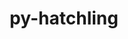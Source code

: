 ---
title: "py-hatchling"
layout: cache
categories: [package, develop-2024-01-21]
meta: {"versions": ["1.21.0"], "compilers": ["apple-clang@=15.0.0", "cce@=15.0.1", "gcc@=11.1.0", "gcc@=11.3.0", "gcc@=11.4.0", "gcc@=7.3.1", "gcc@=7.5.0", "gcc@=9.4.0", "oneapi@=2023.2.0"], "oss": ["amzn2", "rhel8", "ubuntu18.04", "ubuntu20.04", "ubuntu22.04", "ventura"], "platforms": ["darwin", "linux"], "targets": ["aarch64", "neoverse_n1", "neoverse_v1", "ppc64le", "x86_64_v3", "zen4"], "stacks": ["aws-isc", "aws-isc-aarch64", "data-vis-sdk", "e4s", "e4s-aarch64", "e4s-cray-rhel", "e4s-neoverse_v1", "e4s-oneapi", "e4s-power", "e4s-rocm-external", "ml-darwin-aarch64-mps", "ml-linux-x86_64-cpu", "ml-linux-x86_64-cuda", "ml-linux-x86_64-rocm", "radiuss", "root"], "num_specs": 27, "num_specs_by_stack": {"root": 27, "ml-darwin-aarch64-mps": 2, "aws-isc-aarch64": 2, "aws-isc": 1, "e4s-cray-rhel": 2, "radiuss": 2, "e4s-neoverse_v1": 2, "e4s-power": 2, "data-vis-sdk": 2, "e4s": 3, "e4s-rocm-external": 1, "e4s-oneapi": 4, "e4s-aarch64": 2, "ml-linux-x86_64-cpu": 3, "ml-linux-x86_64-cuda": 3, "ml-linux-x86_64-rocm": 3}}
spec_details: [{"hash": "6drqingj5x7l7lw76djjkpluk2eis2vt", "compiler": "apple-clang@=15.0.0", "versions": ["1.21.0"], "os": "ventura", "platform": "darwin", "target": "aarch64", "variants": ["build_system=python_pip"], "stacks": ["root", "ml-darwin-aarch64-mps"], "size": "-", "tarball": "https://binaries.spack.io/releases/develop-2024-01-21/build_cache/darwin-ventura-aarch64/apple-clang-15.0.0/py-hatchling-1.21.0/darwin-ventura-aarch64-apple-clang-15.0.0-py-hatchling-1.21.0-6drqingj5x7l7lw76djjkpluk2eis2vt.spack"}, {"hash": "6guuqheer23qalzds5cg6avjzqcc2s66", "compiler": "apple-clang@=15.0.0", "versions": ["1.21.0"], "os": "ventura", "platform": "darwin", "target": "aarch64", "variants": ["build_system=python_pip"], "stacks": ["root", "ml-darwin-aarch64-mps"], "size": "-", "tarball": "https://binaries.spack.io/releases/develop-2024-01-21/build_cache/darwin-ventura-aarch64/apple-clang-15.0.0/py-hatchling-1.21.0/darwin-ventura-aarch64-apple-clang-15.0.0-py-hatchling-1.21.0-6guuqheer23qalzds5cg6avjzqcc2s66.spack"}, {"hash": "tklclkqqcjzyjbyafpeymun2paf7zrgi", "compiler": "gcc@=7.3.1", "versions": ["1.21.0"], "os": "amzn2", "platform": "linux", "target": "aarch64", "variants": ["build_system=python_pip"], "stacks": ["root", "aws-isc-aarch64"], "size": "-", "tarball": "https://binaries.spack.io/releases/develop-2024-01-21/build_cache/linux-amzn2-aarch64/gcc-7.3.1/py-hatchling-1.21.0/linux-amzn2-aarch64-gcc-7.3.1-py-hatchling-1.21.0-tklclkqqcjzyjbyafpeymun2paf7zrgi.spack"}, {"hash": "px7bqm5mlt6q5okwds54iafg3w5ylfxn", "compiler": "gcc@=7.3.1", "versions": ["1.21.0"], "os": "amzn2", "platform": "linux", "target": "neoverse_n1", "variants": ["build_system=python_pip"], "stacks": ["root", "aws-isc-aarch64"], "size": "-", "tarball": "https://binaries.spack.io/releases/develop-2024-01-21/build_cache/linux-amzn2-neoverse_n1/gcc-7.3.1/py-hatchling-1.21.0/linux-amzn2-neoverse_n1-gcc-7.3.1-py-hatchling-1.21.0-px7bqm5mlt6q5okwds54iafg3w5ylfxn.spack"}, {"hash": "3rrfc2kr7qslzfinkaamw6gjmh7hmg3o", "compiler": "gcc@=7.3.1", "versions": ["1.21.0"], "os": "amzn2", "platform": "linux", "target": "x86_64_v3", "variants": ["build_system=python_pip"], "stacks": ["root", "aws-isc"], "size": "-", "tarball": "https://binaries.spack.io/releases/develop-2024-01-21/build_cache/linux-amzn2-x86_64_v3/gcc-7.3.1/py-hatchling-1.21.0/linux-amzn2-x86_64_v3-gcc-7.3.1-py-hatchling-1.21.0-3rrfc2kr7qslzfinkaamw6gjmh7hmg3o.spack"}, {"hash": "eucwqfzijaafrpkigwsffqs5a7xotavd", "compiler": "cce@=15.0.1", "versions": ["1.21.0"], "os": "rhel8", "platform": "linux", "target": "zen4", "variants": ["build_system=python_pip"], "stacks": ["root", "e4s-cray-rhel"], "size": "-", "tarball": "https://binaries.spack.io/releases/develop-2024-01-21/build_cache/linux-rhel8-zen4/cce-15.0.1/py-hatchling-1.21.0/linux-rhel8-zen4-cce-15.0.1-py-hatchling-1.21.0-eucwqfzijaafrpkigwsffqs5a7xotavd.spack"}, {"hash": "6axy7muuj6ih2wjs5ver4gvqtpgmtd4k", "compiler": "cce@=15.0.1", "versions": ["1.21.0"], "os": "rhel8", "platform": "linux", "target": "zen4", "variants": ["build_system=python_pip"], "stacks": ["root", "e4s-cray-rhel"], "size": "-", "tarball": "https://binaries.spack.io/releases/develop-2024-01-21/build_cache/linux-rhel8-zen4/cce-15.0.1/py-hatchling-1.21.0/linux-rhel8-zen4-cce-15.0.1-py-hatchling-1.21.0-6axy7muuj6ih2wjs5ver4gvqtpgmtd4k.spack"}, {"hash": "vbgqtyykfcf7dmqhvr7qnbzlikbnpcf7", "compiler": "gcc@=7.5.0", "versions": ["1.21.0"], "os": "ubuntu18.04", "platform": "linux", "target": "x86_64_v3", "variants": ["build_system=python_pip"], "stacks": ["root", "radiuss"], "size": "-", "tarball": "https://binaries.spack.io/releases/develop-2024-01-21/build_cache/linux-ubuntu18.04-x86_64_v3/gcc-7.5.0/py-hatchling-1.21.0/linux-ubuntu18.04-x86_64_v3-gcc-7.5.0-py-hatchling-1.21.0-vbgqtyykfcf7dmqhvr7qnbzlikbnpcf7.spack"}, {"hash": "sbegtbmiux5ljse4czis4su2uljnda2j", "compiler": "gcc@=7.5.0", "versions": ["1.21.0"], "os": "ubuntu18.04", "platform": "linux", "target": "x86_64_v3", "variants": ["build_system=python_pip"], "stacks": ["root", "radiuss"], "size": "-", "tarball": "https://binaries.spack.io/releases/develop-2024-01-21/build_cache/linux-ubuntu18.04-x86_64_v3/gcc-7.5.0/py-hatchling-1.21.0/linux-ubuntu18.04-x86_64_v3-gcc-7.5.0-py-hatchling-1.21.0-sbegtbmiux5ljse4czis4su2uljnda2j.spack"}, {"hash": "n5je2nq3rnbu3zfijcyjy64jinkd324d", "compiler": "gcc@=11.4.0", "versions": ["1.21.0"], "os": "ubuntu20.04", "platform": "linux", "target": "neoverse_v1", "variants": ["build_system=python_pip"], "stacks": ["root", "e4s-neoverse_v1"], "size": "-", "tarball": "https://binaries.spack.io/releases/develop-2024-01-21/build_cache/linux-ubuntu20.04-neoverse_v1/gcc-11.4.0/py-hatchling-1.21.0/linux-ubuntu20.04-neoverse_v1-gcc-11.4.0-py-hatchling-1.21.0-n5je2nq3rnbu3zfijcyjy64jinkd324d.spack"}, {"hash": "cg7sgbc5633skucv4mgdtr42grkiny6f", "compiler": "gcc@=11.4.0", "versions": ["1.21.0"], "os": "ubuntu20.04", "platform": "linux", "target": "neoverse_v1", "variants": ["build_system=python_pip"], "stacks": ["root", "e4s-neoverse_v1"], "size": "-", "tarball": "https://binaries.spack.io/releases/develop-2024-01-21/build_cache/linux-ubuntu20.04-neoverse_v1/gcc-11.4.0/py-hatchling-1.21.0/linux-ubuntu20.04-neoverse_v1-gcc-11.4.0-py-hatchling-1.21.0-cg7sgbc5633skucv4mgdtr42grkiny6f.spack"}, {"hash": "gexevtqzdhqurfpcenq2qghiv6gro6ym", "compiler": "gcc@=9.4.0", "versions": ["1.21.0"], "os": "ubuntu20.04", "platform": "linux", "target": "ppc64le", "variants": ["build_system=python_pip"], "stacks": ["root", "e4s-power"], "size": "-", "tarball": "https://binaries.spack.io/releases/develop-2024-01-21/build_cache/linux-ubuntu20.04-ppc64le/gcc-9.4.0/py-hatchling-1.21.0/linux-ubuntu20.04-ppc64le-gcc-9.4.0-py-hatchling-1.21.0-gexevtqzdhqurfpcenq2qghiv6gro6ym.spack"}, {"hash": "fecpmzcxulagqtx2gfnecoqs62ibimii", "compiler": "gcc@=9.4.0", "versions": ["1.21.0"], "os": "ubuntu20.04", "platform": "linux", "target": "ppc64le", "variants": ["build_system=python_pip"], "stacks": ["root", "e4s-power"], "size": "-", "tarball": "https://binaries.spack.io/releases/develop-2024-01-21/build_cache/linux-ubuntu20.04-ppc64le/gcc-9.4.0/py-hatchling-1.21.0/linux-ubuntu20.04-ppc64le-gcc-9.4.0-py-hatchling-1.21.0-fecpmzcxulagqtx2gfnecoqs62ibimii.spack"}, {"hash": "crix2snb6sycjlxktj4zbcr23umr7yey", "compiler": "gcc@=11.1.0", "versions": ["1.21.0"], "os": "ubuntu20.04", "platform": "linux", "target": "x86_64_v3", "variants": ["build_system=python_pip"], "stacks": ["root", "data-vis-sdk"], "size": "-", "tarball": "https://binaries.spack.io/releases/develop-2024-01-21/build_cache/linux-ubuntu20.04-x86_64_v3/gcc-11.1.0/py-hatchling-1.21.0/linux-ubuntu20.04-x86_64_v3-gcc-11.1.0-py-hatchling-1.21.0-crix2snb6sycjlxktj4zbcr23umr7yey.spack"}, {"hash": "4lxlb5zmmpgkaf45nanenxwupenhxuyl", "compiler": "gcc@=11.1.0", "versions": ["1.21.0"], "os": "ubuntu20.04", "platform": "linux", "target": "x86_64_v3", "variants": ["build_system=python_pip"], "stacks": ["root", "data-vis-sdk"], "size": "-", "tarball": "https://binaries.spack.io/releases/develop-2024-01-21/build_cache/linux-ubuntu20.04-x86_64_v3/gcc-11.1.0/py-hatchling-1.21.0/linux-ubuntu20.04-x86_64_v3-gcc-11.1.0-py-hatchling-1.21.0-4lxlb5zmmpgkaf45nanenxwupenhxuyl.spack"}, {"hash": "sq73bkqcqmoimrgsfwzek7m72qmecd4f", "compiler": "gcc@=11.4.0", "versions": ["1.21.0"], "os": "ubuntu20.04", "platform": "linux", "target": "x86_64_v3", "variants": ["build_system=python_pip"], "stacks": ["root", "e4s", "e4s-rocm-external"], "size": "-", "tarball": "https://binaries.spack.io/releases/develop-2024-01-21/build_cache/linux-ubuntu20.04-x86_64_v3/gcc-11.4.0/py-hatchling-1.21.0/linux-ubuntu20.04-x86_64_v3-gcc-11.4.0-py-hatchling-1.21.0-sq73bkqcqmoimrgsfwzek7m72qmecd4f.spack"}, {"hash": "wgybu3erapylfbc3txzougcoa4e5x7s7", "compiler": "gcc@=11.4.0", "versions": ["1.21.0"], "os": "ubuntu20.04", "platform": "linux", "target": "x86_64_v3", "variants": ["build_system=python_pip"], "stacks": ["root", "e4s"], "size": "-", "tarball": "https://binaries.spack.io/releases/develop-2024-01-21/build_cache/linux-ubuntu20.04-x86_64_v3/gcc-11.4.0/py-hatchling-1.21.0/linux-ubuntu20.04-x86_64_v3-gcc-11.4.0-py-hatchling-1.21.0-wgybu3erapylfbc3txzougcoa4e5x7s7.spack"}, {"hash": "qodiizkljtxniku2xtzazcyoygp26ew2", "compiler": "gcc@=11.4.0", "versions": ["1.21.0"], "os": "ubuntu20.04", "platform": "linux", "target": "x86_64_v3", "variants": ["build_system=python_pip"], "stacks": ["root", "e4s"], "size": "-", "tarball": "https://binaries.spack.io/releases/develop-2024-01-21/build_cache/linux-ubuntu20.04-x86_64_v3/gcc-11.4.0/py-hatchling-1.21.0/linux-ubuntu20.04-x86_64_v3-gcc-11.4.0-py-hatchling-1.21.0-qodiizkljtxniku2xtzazcyoygp26ew2.spack"}, {"hash": "foxsg6qf77shh5rouj3aqlug5msybe27", "compiler": "oneapi@=2023.2.0", "versions": ["1.21.0"], "os": "ubuntu20.04", "platform": "linux", "target": "x86_64_v3", "variants": ["build_system=python_pip"], "stacks": ["root", "e4s-oneapi"], "size": "-", "tarball": "https://binaries.spack.io/releases/develop-2024-01-21/build_cache/linux-ubuntu20.04-x86_64_v3/oneapi-2023.2.0/py-hatchling-1.21.0/linux-ubuntu20.04-x86_64_v3-oneapi-2023.2.0-py-hatchling-1.21.0-foxsg6qf77shh5rouj3aqlug5msybe27.spack"}, {"hash": "kikthqipaicfzi3idjdkbnmidi27bnte", "compiler": "oneapi@=2023.2.0", "versions": ["1.21.0"], "os": "ubuntu20.04", "platform": "linux", "target": "x86_64_v3", "variants": ["build_system=python_pip"], "stacks": ["root", "e4s-oneapi"], "size": "-", "tarball": "https://binaries.spack.io/releases/develop-2024-01-21/build_cache/linux-ubuntu20.04-x86_64_v3/oneapi-2023.2.0/py-hatchling-1.21.0/linux-ubuntu20.04-x86_64_v3-oneapi-2023.2.0-py-hatchling-1.21.0-kikthqipaicfzi3idjdkbnmidi27bnte.spack"}, {"hash": "awvvrzu3m6ay4svzd5qqpjwv2mh2unp2", "compiler": "oneapi@=2023.2.0", "versions": ["1.21.0"], "os": "ubuntu20.04", "platform": "linux", "target": "x86_64_v3", "variants": ["build_system=python_pip"], "stacks": ["root", "e4s-oneapi"], "size": "-", "tarball": "https://binaries.spack.io/releases/develop-2024-01-21/build_cache/linux-ubuntu20.04-x86_64_v3/oneapi-2023.2.0/py-hatchling-1.21.0/linux-ubuntu20.04-x86_64_v3-oneapi-2023.2.0-py-hatchling-1.21.0-awvvrzu3m6ay4svzd5qqpjwv2mh2unp2.spack"}, {"hash": "vvqlv3eo7runjqgagsdg2fiq2g5sjeg4", "compiler": "oneapi@=2023.2.0", "versions": ["1.21.0"], "os": "ubuntu20.04", "platform": "linux", "target": "x86_64_v3", "variants": ["build_system=python_pip"], "stacks": ["root", "e4s-oneapi"], "size": "-", "tarball": "https://binaries.spack.io/releases/develop-2024-01-21/build_cache/linux-ubuntu20.04-x86_64_v3/oneapi-2023.2.0/py-hatchling-1.21.0/linux-ubuntu20.04-x86_64_v3-oneapi-2023.2.0-py-hatchling-1.21.0-vvqlv3eo7runjqgagsdg2fiq2g5sjeg4.spack"}, {"hash": "ief6ujniy5ctpewvnjwav3jb72wtysvx", "compiler": "gcc@=11.4.0", "versions": ["1.21.0"], "os": "ubuntu22.04", "platform": "linux", "target": "aarch64", "variants": ["build_system=python_pip"], "stacks": ["root", "e4s-aarch64"], "size": "-", "tarball": "https://binaries.spack.io/releases/develop-2024-01-21/build_cache/linux-ubuntu22.04-aarch64/gcc-11.4.0/py-hatchling-1.21.0/linux-ubuntu22.04-aarch64-gcc-11.4.0-py-hatchling-1.21.0-ief6ujniy5ctpewvnjwav3jb72wtysvx.spack"}, {"hash": "dkqf7nuihbevebvtsbm4p4oo6ywhqone", "compiler": "gcc@=11.4.0", "versions": ["1.21.0"], "os": "ubuntu22.04", "platform": "linux", "target": "aarch64", "variants": ["build_system=python_pip"], "stacks": ["root", "e4s-aarch64"], "size": "-", "tarball": "https://binaries.spack.io/releases/develop-2024-01-21/build_cache/linux-ubuntu22.04-aarch64/gcc-11.4.0/py-hatchling-1.21.0/linux-ubuntu22.04-aarch64-gcc-11.4.0-py-hatchling-1.21.0-dkqf7nuihbevebvtsbm4p4oo6ywhqone.spack"}, {"hash": "o3z5qry3b2j5fp2njletyz22jg7p6ti4", "compiler": "gcc@=11.3.0", "versions": ["1.21.0"], "os": "ubuntu22.04", "platform": "linux", "target": "x86_64_v3", "variants": ["build_system=python_pip"], "stacks": ["root", "ml-linux-x86_64-cpu", "ml-linux-x86_64-cuda", "ml-linux-x86_64-rocm"], "size": "-", "tarball": "https://binaries.spack.io/releases/develop-2024-01-21/build_cache/linux-ubuntu22.04-x86_64_v3/gcc-11.3.0/py-hatchling-1.21.0/linux-ubuntu22.04-x86_64_v3-gcc-11.3.0-py-hatchling-1.21.0-o3z5qry3b2j5fp2njletyz22jg7p6ti4.spack"}, {"hash": "zgfmbvq7rqnqekjagkeq3qq5rokmj5ps", "compiler": "gcc@=11.3.0", "versions": ["1.21.0"], "os": "ubuntu22.04", "platform": "linux", "target": "x86_64_v3", "variants": ["build_system=python_pip"], "stacks": ["root", "ml-linux-x86_64-cpu", "ml-linux-x86_64-cuda", "ml-linux-x86_64-rocm"], "size": "-", "tarball": "https://binaries.spack.io/releases/develop-2024-01-21/build_cache/linux-ubuntu22.04-x86_64_v3/gcc-11.3.0/py-hatchling-1.21.0/linux-ubuntu22.04-x86_64_v3-gcc-11.3.0-py-hatchling-1.21.0-zgfmbvq7rqnqekjagkeq3qq5rokmj5ps.spack"}, {"hash": "a4vh6bsee4ecviwahrcanh7j63w44edh", "compiler": "gcc@=11.3.0", "versions": ["1.21.0"], "os": "ubuntu22.04", "platform": "linux", "target": "x86_64_v3", "variants": ["build_system=python_pip"], "stacks": ["root", "ml-linux-x86_64-cpu", "ml-linux-x86_64-cuda", "ml-linux-x86_64-rocm"], "size": "-", "tarball": "https://binaries.spack.io/releases/develop-2024-01-21/build_cache/linux-ubuntu22.04-x86_64_v3/gcc-11.3.0/py-hatchling-1.21.0/linux-ubuntu22.04-x86_64_v3-gcc-11.3.0-py-hatchling-1.21.0-a4vh6bsee4ecviwahrcanh7j63w44edh.spack"}]
---